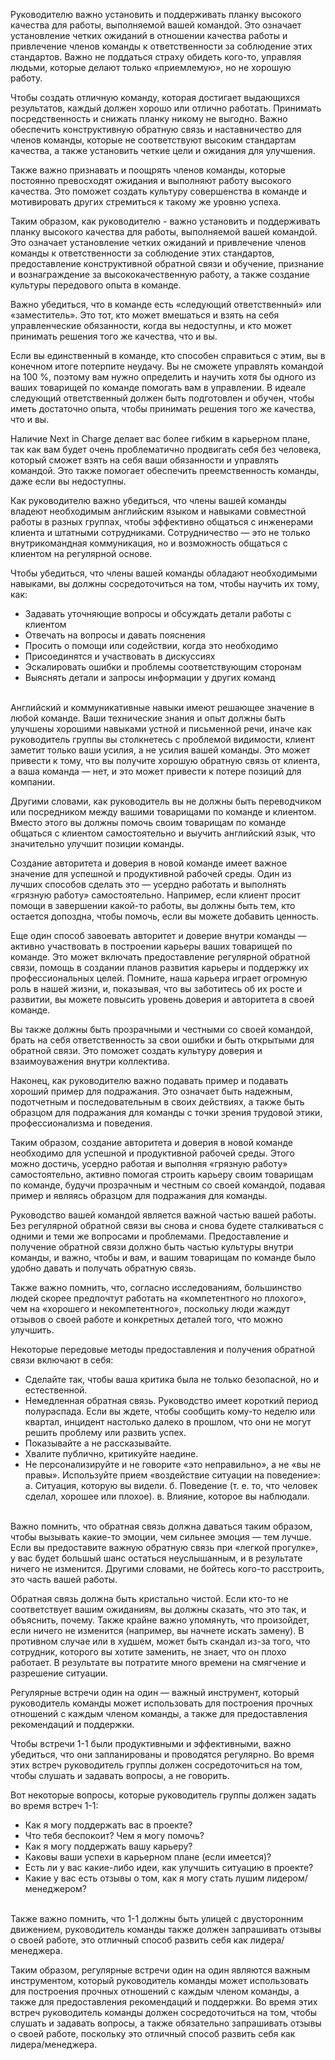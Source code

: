 Руководителю важно установить и поддерживать планку высокого качества для работы, выполняемой вашей командой. Это означает установление четких ожиданий в отношении качества работы и привлечение членов команды к ответственности за соблюдение этих стандартов. Важно не поддаться страху обидеть кого-то, управляя людьми, которые делают только «приемлемую», но не хорошую работу.

Чтобы создать отличную команду, которая достигает выдающихся результатов, каждый должен хорошо или отлично работать. Принимать посредственность и снижать планку никому не выгодно. Важно обеспечить конструктивную обратную связь и наставничество для членов команды, которые не соответствуют высоким стандартам качества, а также установить четкие цели и ожидания для улучшения.

Также важно признавать и поощрять членов команды, которые постоянно превосходят ожидания и выполняют работу высокого качества. Это поможет создать культуру совершенства в команде и мотивировать других стремиться к такому же уровню успеха.

Таким образом, как руководителю - важно установить и поддерживать планку высокого качества для работы, выполняемой вашей командой. Это означает установление четких ожиданий и привлечение членов команды к ответственности за соблюдение этих стандартов, предоставление конструктивной обратной связи и обучение, признание и вознаграждение за высококачественную работу, а также создание культуры передового опыта в команде.

Важно убедиться, что в команде есть «следующий ответственный» или «заместитель». Это тот, кто может вмешаться и взять на себя управленческие обязанности, когда вы недоступны, и кто может принимать решения того же качества, что и вы.

Если вы единственный в команде, кто способен справиться с этим, вы в конечном итоге потерпите неудачу. Вы не сможете управлять командой на 100 %, поэтому вам нужно определить и научить хотя бы одного из ваших товарищей по команде помогать вам в управлении. В идеале следующий ответственный должен быть подготовлен и обучен, чтобы иметь достаточно опыта, чтобы принимать решения того же качества, что и вы.

Наличие Next in Charge делает вас более гибким в карьерном плане, так как вам будет очень проблематично продвигать себя без человека, который сможет взять на себя ваши обязанности и управлять командой. Это также помогает обеспечить преемственность команды, даже если вы недоступны.

Как руководителю важно убедиться, что члены вашей команды владеют необходимым английским языком и навыками совместной работы в разных группах, чтобы эффективно общаться с инженерами клиента и штатными сотрудниками. Сотрудничество — это не только внутрикомандная коммуникация, но и возможность общаться с клиентом на регулярной основе.

Чтобы убедиться, что члены вашей команды обладают необходимыми навыками, вы должны сосредоточиться на том, чтобы научить их тому, как:

- Задавать уточняющие вопросы и обсуждать детали работы с клиентом
- Отвечать на вопросы и давать пояснения
- Просить о помощи или содействии, когда это необходимо
- Присоединятся и участвовать в дискуссиях 
- Эскалировать ошибки и проблемы соответствующим сторонам
- Выяснять детали и запросы информации у других команд

<br>
Английский и коммуникативные навыки имеют решающее значение в любой команде. Ваши технические знания и опыт должны быть улучшены хорошими навыками устной и письменной речи, иначе как руководитель группы вы столкнетесь с проблемой видимости, клиент заметит только ваши усилия, а не усилия вашей команды. Это может привести к тому, что вы получите хорошую обратную связь от клиента, а ваша команда — нет, и это может привести к потере позиций для компании.

Другими словами, как руководитель вы не должны быть переводчиком или посредником между вашими товарищами по команде и клиентом. Вместо этого вы должны помочь своим товарищам по команде общаться с клиентом самостоятельно и выучить английский язык, что значительно улучшит позиции команды.

Создание авторитета и доверия в новой команде имеет важное значение для успешной и продуктивной рабочей среды. Один из лучших способов сделать это — усердно работать и выполнять «грязную работу» самостоятельно. Например, если клиент просит помощи в завершении какой-то работы, вы должны быть тем, кто остается допоздна, чтобы помочь, если вы можете добавить ценность.

Еще один способ завоевать авторитет и доверие внутри команды — активно участвовать в построении карьеры ваших товарищей по команде. Это может включать предоставление регулярной обратной связи, помощь в создании планов развития карьеры и поддержку их профессиональных целей. Помните, наша карьера играет огромную роль в нашей жизни, и, показывая, что вы заботитесь об их росте и развитии, вы можете повысить уровень доверия и авторитета в своей команде.

Вы также должны быть прозрачными и честными со своей командой, брать на себя ответственность за свои ошибки и быть открытыми для обратной связи. Это поможет создать культуру доверия и взаимоуважения внутри коллектива.

Наконец, как руководителю важно подавать пример и подавать хороший пример для подражания. Это означает быть надежным, подотчетным и последовательным в своих действиях, а также быть образцом для подражания для команды с точки зрения трудовой этики, профессионализма и поведения.

Таким образом, создание авторитета и доверия в новой команде необходимо для успешной и продуктивной рабочей среды. Этого можно достичь, усердно работая и выполняя «грязную работу» самостоятельно, активно помогая строить карьеру своим товарищам по команде, будучи прозрачным и честным со своей командой, подавая пример и являясь образцом для подражания для команды.

Руководство вашей командой является важной частью вашей работы. Без регулярной обратной связи вы снова и снова будете сталкиваться с одними и теми же вопросами и проблемами. Предоставление и получение обратной связи должно быть частью культуры внутри команды, и важно, чтобы и вам, и вашим товарищам по команде было удобно давать и получать обратную связь.

Также важно помнить, что, согласно исследованиям, большинство людей скорее предпочтут работать на «компетентного но плохого», чем на «хорошего и некомпетентного», поскольку люди жаждут отзывов о своей работе и конкретных деталей того, что можно улучшить.

Некоторые передовые методы предоставления и получения обратной связи включают в себя:

- Сделайте так, чтобы ваша критика была не только безопасной, но и естественной.
- Немедленная обратная связь. Руководство имеет короткий период полураспада. Если вы ждете, чтобы сообщить кому-то неделю или квартал, инцидент настолько далеко в прошлом, что они не могут решить проблему или развить успех.
- Показывайте а не рассказывайте.
- Хвалите публично, критикуйте наедине.
- Не персонализируйте и не говорите «это неправильно», а не «вы не правы». Используйте прием «воздействие ситуации на поведение»:
		а. Ситуация, которую вы видели.
		б. Поведение (т. е. то, что человек сделал, хорошее или плохое).
		в. Влияние, которое вы наблюдали.

<br>
Важно помнить, что обратная связь должна даваться таким образом, чтобы вызывать какие-то эмоции, чем сильнее эмоция — тем лучше. Если вы предоставите важную обратную связь при «легкой прогулке», у вас будет большый шанс остаться неуслышанным, и в результате ничего не изменится. Другими словами, не бойтесь кого-то расстроить, это часть вашей работы.

Обратная связь должна быть кристально чистой. Если кто-то не соответствует вашим ожиданиям, вы должны сказать, что это так, и объяснить, почему. Также крайне важно упомянуть, что произойдет, если ничего не изменится (например, вы начнете искать замену). В противном случае или в худшем, может быть скандал из-за того, что сотрудник, которого вы хотите заменить, не знает, что он плохо работает. В результате вы потратите много времени на смягчение и разрешение ситуации.

Регулярные встречи один на один — важный инструмент, который руководитель команды может использовать для построения прочных отношений с каждым членом команды, а также для предоставления рекомендаций и поддержки.

Чтобы встречи 1-1 были продуктивными и эффективными, важно убедиться, что они запланированы и проводятся регулярно. Во время этих встреч руководитель группы должен сосредоточиться на том, чтобы слушать и задавать вопросы, а не говорить.

Вот некоторые вопросы, которые руководитель группы должен задать во время встреч 1-1:
- Как я могу поддержать вас в проекте?
- Что тебя беспокоит? Чем я могу помочь?
- Как я могу поддержать вашу карьеру?
- Каковы ваши успехи в карьерном плане (если имеется)?
- Есть ли у вас какие-либо идеи, как улучшить ситуацию в проекте?
- Какие у вас есть отзывы о том, как я могу стать лушим лидером/менеджером?

<br>
Также важно помнить, что 1-1 должны быть улицей с двусторонним движением, руководитель команды также должен запрашивать отзывы о своей работе, это отличный способ развить себя как лидера/менеджера.

Таким образом, регулярные встречи один на один являются важным инструментом, который руководитель команды может использовать для построения прочных отношений с каждым членом команды, а также для предоставления рекомендаций и поддержки. Во время этих встреч руководитель команды должен сосредоточиться на том, чтобы слушать и задавать вопросы, а также обязательно запрашивать отзывы о своей работе, поскольку это отличный способ развить себя как лидера/менеджера.